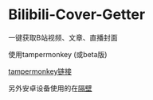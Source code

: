 # Bilibili-Cover-Getter

一键获取B站视频、文章、直播封面

使用tampermonkey (或beta版)

[tampermonkey链接](https://greasyfork.org/zh-CN/scripts/439619-b%E7%AB%99%E5%B0%81%E9%9D%A2%E8%8E%B7%E5%8F%96)

另外安卓设备使用的在[隔壁](https://github.com/ZIDOUZI/Bilibili-Cover-Getter-forAndroid)
